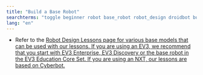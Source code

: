 ```yaml
---
title: "Build a Base Robot"
searchterms: "toggle beginner robot base_robot robot_design droidbot build_a_base_robot"
lang: "en"
---
```

 <ul>
 <li>Refer to the <a href="robots.html">Robot Design Lessons page for various base models that can be used with our lessons. If you are using an EV3, we recommend that you start with EV3 Enterprise, EV3 Discovery or the base robot in the EV3 Education Core Set. If you are using an NXT, our lessons are based on Cyberbot.</a>
 </li>
 </ul>
